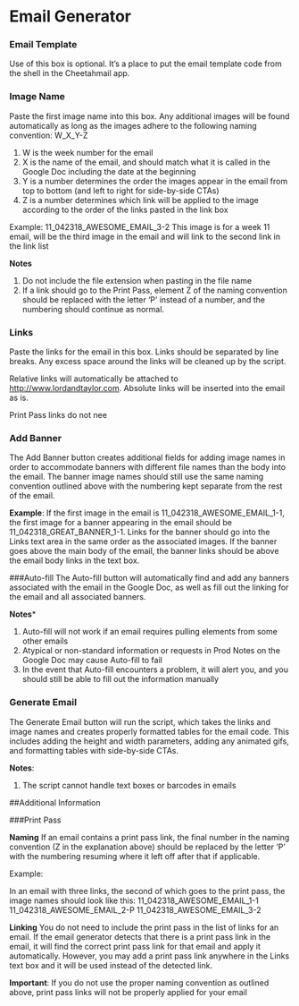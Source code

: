 # Email Generator
### Email Template
Use of this box is optional. It’s a place to put the email template code from the shell in the Cheetahmail app.

### Image Name
Paste the first image name into this box. Any additional images will be found automatically as
long as the images adhere to the following naming convention:
W_X_Y-Z
1. W is the week number for the email
2. X is the name of the email, and should match what it is called in the Google Doc including the date at the beginning
3. Y is a number determines the order the images appear in the email from top to bottom (and left to right for side-by-side CTAs)
4. Z is a number determines which link will be applied to the image according to the order of the links pasted in the link box

Example: 11_042318_AWESOME_EMAIL_3-2
This image is for a week 11 email, will be the third image in the email and will link to the second link in the link list

**Notes**
1. Do not include the file extension when pasting in the file name
2. If a link should go to the Print Pass, element Z of the naming convention should be replaced with the letter ‘P’ instead of a number, and the numbering should continue as normal. 

### Links
Paste the links for the email in this box. Links should be separated by line breaks. Any excess space around the links will be cleaned up by the script.

Relative links will automatically be attached to http://www.lordandtaylor.com. Absolute links will be inserted into the email as is.

Print Pass links do not nee

### Add Banner
The Add Banner button creates additional fields for adding image names in order to accommodate banners with different file names than the body into the email. The banner image names should still use the same naming convention outlined above with the numbering kept separate from the rest of the email.

**Example**:
If the first image in the email is 11_042318_AWESOME_EMAIL_1-1, the first image for a banner appearing in the email should be 11_042318_GREAT_BANNER_1-1. Links for the banner should go into the Links text area in the same order as the associated
images. If the banner goes above the main body of the email, the banner links should be above the email body links in the text box.

###Auto-fill
The Auto-fill button will automatically find and add any banners associated with the email in the Google Doc, as well as fill out the linking for the email and all associated banners.

**Notes***
1. Auto-fill will not work if an email requires pulling elements from some other emails
2. Atypical or non-standard information or requests in Prod Notes on the Google Doc may cause Auto-fill to fail
3. In the event that Auto-fill encounters a problem, it will alert you, and you should still be able to fill out the information manually

### Generate Email
The Generate Email button will run the script, which takes the links and image names and creates properly formatted tables for the email code. This includes adding the height and width parameters, adding any animated gifs, and formatting tables with side-by-side CTAs.

**Notes**:
1. The script cannot handle text boxes or barcodes in emails


##Additional Information

###Print Pass

**Naming**
If an email contains a print pass link, the final number in the naming convention (Z in the explanation above) should be replaced by the letter ‘P’ with the numbering resuming where it left off after that if applicable.

Example:

In an email with three links, the second of which goes to the print pass, the image names should look like this:
11_042318_AWESOME_EMAIL_1-1
11_042318_AWESOME_EMAIL_2-P
11_042318_AWESOME_EMAIL_3-2


**Linking**
You do not need to include the print pass in the list of links for an email. If the email generator detects that there is a print pass link in the email, it will find the correct print pass link for that email and apply it automatically. However, you may add a print pass link anywhere in the Links text box and it will be used instead of the detected link.

**Important**: If you do not use the proper naming convention as outlined above, print pass links will not be properly applied for your email
